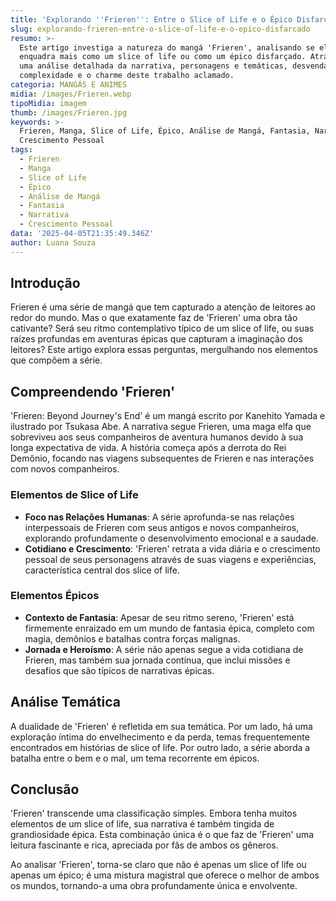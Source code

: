 ```yaml
---
title: 'Explorando ''Frieren'': Entre o Slice of Life e o Épico Disfarçado'
slug: explorando-frieren-entre-o-slice-of-life-e-o-epico-disfarcado
resumo: >-
  Este artigo investiga a natureza do mangá 'Frieren', analisando se ele se
  enquadra mais como um slice of life ou como um épico disfarçado. Através de
  uma análise detalhada da narrativa, personagens e temáticas, desvendamos a
  complexidade e o charme deste trabalho aclamado.
categoria: MANGÁS E ANIMES
midia: /images/Frieren.webp
tipoMidia: imagem
thumb: /images/Frieren.jpg
keywords: >-
  Frieren, Manga, Slice of Life, Épico, Análise de Mangá, Fantasia, Narrativa,
  Crescimento Pessoal
tags:
  - Frieren
  - Manga
  - Slice of Life
  - Épico
  - Análise de Mangá
  - Fantasia
  - Narrativa
  - Crescimento Pessoal
data: '2025-04-05T21:35:49.346Z'
author: Luana Souza
---
```


## Introdução
Frieren é uma série de mangá que tem capturado a atenção de leitores ao redor do mundo. Mas o que exatamente faz de 'Frieren' uma obra tão cativante? Será seu ritmo contemplativo típico de um slice of life, ou suas raízes profundas em aventuras épicas que capturam a imaginação dos leitores? Este artigo explora essas perguntas, mergulhando nos elementos que compõem a série.

## Compreendendo 'Frieren'
'Frieren: Beyond Journey's End' é um mangá escrito por Kanehito Yamada e ilustrado por Tsukasa Abe. A narrativa segue Frieren, uma maga elfa que sobreviveu aos seus companheiros de aventura humanos devido à sua longa expectativa de vida. A história começa após a derrota do Rei Demônio, focando nas viagens subsequentes de Frieren e nas interações com novos companheiros.

### Elementos de Slice of Life
- **Foco nas Relações Humanas**: A série aprofunda-se nas relações interpessoais de Frieren com seus antigos e novos companheiros, explorando profundamente o desenvolvimento emocional e a saudade.
- **Cotidiano e Crescimento**: 'Frieren' retrata a vida diária e o crescimento pessoal de seus personagens através de suas viagens e experiências, característica central dos slice of life.

### Elementos Épicos
- **Contexto de Fantasia**: Apesar de seu ritmo sereno, 'Frieren' está firmemente enraizado em um mundo de fantasia épica, completo com magia, demônios e batalhas contra forças malignas.
- **Jornada e Heroísmo**: A série não apenas segue a vida cotidiana de Frieren, mas também sua jornada contínua, que inclui missões e desafios que são típicos de narrativas épicas.

## Análise Temática
A dualidade de 'Frieren' é refletida em sua temática. Por um lado, há uma exploração íntima do envelhecimento e da perda, temas frequentemente encontrados em histórias de slice of life. Por outro lado, a série aborda a batalha entre o bem e o mal, um tema recorrente em épicos.

## Conclusão
'Frieren' transcende uma classificação simples. Embora tenha muitos elementos de um slice of life, sua narrativa é também tingida de grandiosidade épica. Esta combinação única é o que faz de 'Frieren' uma leitura fascinante e rica, apreciada por fãs de ambos os gêneros.

Ao analisar 'Frieren', torna-se claro que não é apenas um slice of life ou apenas um épico; é uma mistura magistral que oferece o melhor de ambos os mundos, tornando-a uma obra profundamente única e envolvente.
